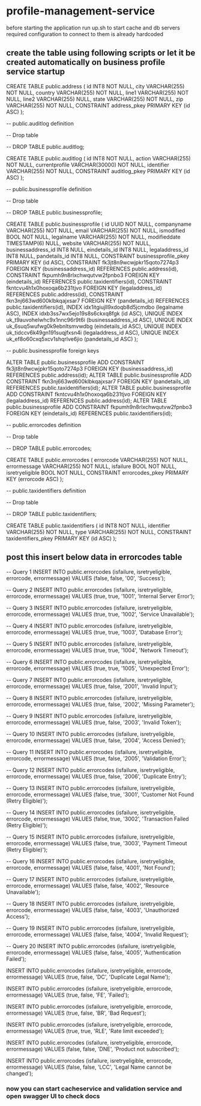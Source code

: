 # profile-management-service

before starting the application run up.sh to start cache and db servers
required configuration to connect to them is already hardcoded

## create the table using following scripts or let it be created automatically on business profile service startup
CREATE TABLE public.address (
	id INT8 NOT NULL,
	city VARCHAR(255) NOT NULL,
	country VARCHAR(255) NOT NULL,
	line1 VARCHAR(255) NOT NULL,
	line2 VARCHAR(255) NULL,
	state VARCHAR(255) NOT NULL,
	zip VARCHAR(255) NOT NULL,
	CONSTRAINT address_pkey PRIMARY KEY (id ASC)
);

-- public.auditlog definition

-- Drop table

-- DROP TABLE public.auditlog;

CREATE TABLE public.auditlog (
	id INT8 NOT NULL,
	action VARCHAR(255) NOT NULL,
	currentprofile VARCHAR(30000) NOT NULL,
	identifier VARCHAR(255) NOT NULL,
	CONSTRAINT auditlog_pkey PRIMARY KEY (id ASC)
);

-- public.businessprofile definition

-- Drop table

-- DROP TABLE public.businessprofile;

CREATE TABLE public.businessprofile (
	id UUID NOT NULL,
	companyname VARCHAR(255) NOT NULL,
	email VARCHAR(255) NOT NULL,
	ismodified BOOL NOT NULL,
	legalname VARCHAR(255) NOT NULL,
	modifieddate TIMESTAMP(6) NULL,
	website VARCHAR(255) NOT NULL,
	businessaddress_id INT8 NULL,
	eindetails_id INT8 NULL,
	legaladdress_id INT8 NULL,
	pandetails_id INT8 NULL,
	CONSTRAINT businessprofile_pkey PRIMARY KEY (id ASC),
	CONSTRAINT fk3jt8n9wcwjpkr15qoto7274p3 FOREIGN KEY (businessaddress_id) REFERENCES public.address(id),
	CONSTRAINT fkpumh9n8rlxchwqutvw2fpnbo3 FOREIGN KEY (eindetails_id) REFERENCES public.taxidentifiers(id),
	CONSTRAINT fkntcvu4h1x0hoxoqa6b231tjvo FOREIGN KEY (legaladdress_id) REFERENCES public.address(id),
	CONSTRAINT fkn3nj663wd600klbkqajxsar7 FOREIGN KEY (pandetails_id) REFERENCES public.taxidentifiers(id),
	INDEX idx1itgiujll9xdoqb8d5jcmdbo (legalname ASC),
	INDEX idxb3ss7wx5ejo19s8s6ckxq8fgk (id ASC),
	UNIQUE INDEX uk_t9auvohelwhc9x1nnc96r9t6i (businessaddress_id ASC),
	UNIQUE INDEX uk_6suq5wufwg0k9ebnltsmvwdbg (eindetails_id ASC),
	UNIQUE INDEX uk_tidccv6k49gn191suqjfxsn4i (legaladdress_id ASC),
	UNIQUE INDEX uk_ef8o60cxq5xcv1shqrlve6jio (pandetails_id ASC)
);


-- public.businessprofile foreign keys

ALTER TABLE public.businessprofile ADD CONSTRAINT fk3jt8n9wcwjpkr15qoto7274p3 FOREIGN KEY (businessaddress_id) REFERENCES public.address(id);
ALTER TABLE public.businessprofile ADD CONSTRAINT fkn3nj663wd600klbkqajxsar7 FOREIGN KEY (pandetails_id) REFERENCES public.taxidentifiers(id);
ALTER TABLE public.businessprofile ADD CONSTRAINT fkntcvu4h1x0hoxoqa6b231tjvo FOREIGN KEY (legaladdress_id) REFERENCES public.address(id);
ALTER TABLE public.businessprofile ADD CONSTRAINT fkpumh9n8rlxchwqutvw2fpnbo3 FOREIGN KEY (eindetails_id) REFERENCES public.taxidentifiers(id);

-- public.errorcodes definition

-- Drop table

-- DROP TABLE public.errorcodes;

CREATE TABLE public.errorcodes (
	errorcode VARCHAR(255) NOT NULL,
	errormessage VARCHAR(255) NOT NULL,
	isfailure BOOL NOT NULL,
	isretryeligible BOOL NOT NULL,
	CONSTRAINT errorcodes_pkey PRIMARY KEY (errorcode ASC)
);

-- public.taxidentifiers definition

-- Drop table

-- DROP TABLE public.taxidentifiers;

CREATE TABLE public.taxidentifiers (
	id INT8 NOT NULL,
	identifier VARCHAR(255) NOT NULL,
	type VARCHAR(255) NOT NULL,
	CONSTRAINT taxidentifiers_pkey PRIMARY KEY (id ASC)
);


## post this insert below data in errorcodes table

-- Query 1
INSERT INTO public.errorcodes (isfailure, isretryeligible, errorcode, errormessage) VALUES (false, false, '00', 'Success');

-- Query 2
INSERT INTO public.errorcodes (isfailure, isretryeligible, errorcode, errormessage) VALUES (true, true, '1001', 'Internal Server Error');

-- Query 3
INSERT INTO public.errorcodes (isfailure, isretryeligible, errorcode, errormessage) VALUES (true, true, '1002', 'Service Unavailable');

-- Query 4
INSERT INTO public.errorcodes (isfailure, isretryeligible, errorcode, errormessage) VALUES (true, true, '1003', 'Database Error');

-- Query 5
INSERT INTO public.errorcodes (isfailure, isretryeligible, errorcode, errormessage) VALUES (true, true, '1004', 'Network Timeout');

-- Query 6
INSERT INTO public.errorcodes (isfailure, isretryeligible, errorcode, errormessage) VALUES (true, true, '1005', 'Unexpected Error');

-- Query 7
INSERT INTO public.errorcodes (isfailure, isretryeligible, errorcode, errormessage) VALUES (true, false, '2001', 'Invalid Input');

-- Query 8
INSERT INTO public.errorcodes (isfailure, isretryeligible, errorcode, errormessage) VALUES (true, false, '2002', 'Missing Parameter');

-- Query 9
INSERT INTO public.errorcodes (isfailure, isretryeligible, errorcode, errormessage) VALUES (true, false, '2003', 'Invalid Token');

-- Query 10
INSERT INTO public.errorcodes (isfailure, isretryeligible, errorcode, errormessage) VALUES (true, false, '2004', 'Access Denied');

-- Query 11
INSERT INTO public.errorcodes (isfailure, isretryeligible, errorcode, errormessage) VALUES (true, false, '2005', 'Validation Error');

-- Query 12
INSERT INTO public.errorcodes (isfailure, isretryeligible, errorcode, errormessage) VALUES (true, false, '2006', 'Duplicate Entry');

-- Query 13
INSERT INTO public.errorcodes (isfailure, isretryeligible, errorcode, errormessage) VALUES (false, true, '3001', 'Customer Not Found (Retry Eligible)');

-- Query 14
INSERT INTO public.errorcodes (isfailure, isretryeligible, errorcode, errormessage) VALUES (false, true, '3002', 'Transaction Failed (Retry Eligible)');

-- Query 15
INSERT INTO public.errorcodes (isfailure, isretryeligible, errorcode, errormessage) VALUES (false, true, '3003', 'Payment Timeout (Retry Eligible)');

-- Query 16
INSERT INTO public.errorcodes (isfailure, isretryeligible, errorcode, errormessage) VALUES (false, false, '4001', 'Not Found');

-- Query 17
INSERT INTO public.errorcodes (isfailure, isretryeligible, errorcode, errormessage) VALUES (false, false, '4002', 'Resource Unavailable');

-- Query 18
INSERT INTO public.errorcodes (isfailure, isretryeligible, errorcode, errormessage) VALUES (false, false, '4003', 'Unauthorized Access');

-- Query 19
INSERT INTO public.errorcodes (isfailure, isretryeligible, errorcode, errormessage) VALUES (false, false, '4004', 'Invalid Request');

-- Query 20
INSERT INTO public.errorcodes (isfailure, isretryeligible, errorcode, errormessage) VALUES (false, false, '4005', 'Authentication Failed');

INSERT INTO public.errorcodes (isfailure, isretryeligible, errorcode, errormessage) VALUES (true, false, 'DC', 'Duplicate Legal Name');

INSERT INTO public.errorcodes (isfailure, isretryeligible, errorcode, errormessage) VALUES (true, false, 'FE', 'Failed');

INSERT INTO public.errorcodes (isfailure, isretryeligible, errorcode, errormessage) VALUES (true, false, 'BR', 'Bad Request');

INSERT INTO public.errorcodes (isfailure, isretryeligible, errorcode, errormessage) VALUES (true, true, 'RLE', 'Rate limit exceeded');

INSERT INTO public.errorcodes (isfailure, isretryeligible, errorcode, errormessage) VALUES (false, false, 'DNE', 'Product not subscribed');

INSERT INTO public.errorcodes (isfailure, isretryeligible, errorcode, errormessage) VALUES (false, false, 'LCC', 'Legal Name cannot be changed');


### now you can start cacheservice and validation service and open swagger UI to check docs
